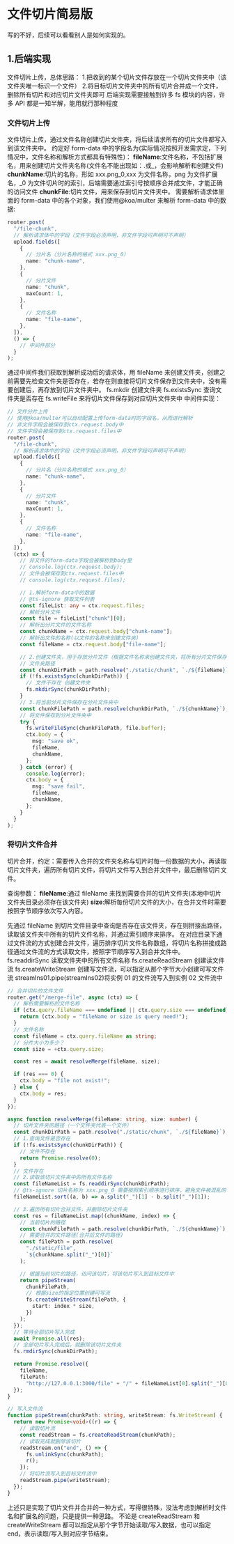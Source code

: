 # 文件切片简易版

写的不好，后续可以看看别人是如何实现的。

## 1.后端实现

文件切片上传，总体思路： 1.把收到的某个切片文件存放在一个切片文件夹中（该文件夹唯一标识一个文件） 2.将目标切片文件夹中的所有切片合并成一个文件，删除所有切片和对应切片文件夹即可
后端实现需要接触到许多 fs 模块的内容，许多 API 都是一知半解，能用就行那种程度

### 文件切片上传

文件切片上传，通过文件名称创建切片文件夹，将后续请求所有的切片文件都写入到该文件夹中。
约定好 form-data 中的字段名为(实际情况按照开发需求定，下列情况中，文件名称和解析方式都具有特殊性)：
**fileName**:文件名称，不包括扩展名，用来创建切片文件夹名称(文件名不能出现如：.或\_，会影响解析和创建文件)
**chunkName**:切片的名称，形如 xxx.png_0,xxx 为文件名称，png 为文件扩展名，\_0 为文件切片时的索引，后端需要通过索引号按顺序合并成文件，才能正确的访问文件
**chunkFile**:切片文件，用来保存到切片文件夹中。
需要解析请求体里面的 form-data 中的各个对象，我们使用@koa/multer 来解析 form-data 中的数据:

```ts
router.post(
  "/file-chunk",
  // 解析请求体中的字段（文件字段必须声明，非文件字段可声明可不声明）
  upload.fields([
    {
      // 分片名（分片名称的格式 xxx.png_0）
      name: "chunk-name",
    },
    {
      // 分片文件
      name: "chunk",
      maxCount: 1,
    },
    {
      // 文件名称
      name: "file-name",
    },
  ]),
  () => {
    // 中间件部分
  }
);
```

通过中间件我们获取到解析成功后的请求体，用 fileName 来创建文件夹，创建之前需要先检查文件夹是否存在，若存在则直接将切片文件保存到文件夹中，没有需要创建后，再存放到切片文件夹中。
fs.mkdir 创建文件夹
fs.existsSync 查询文件夹是否存在
fs.writeFile 来将切片文件保存到对应切片文件夹中
中间件实现：

```ts
// 文件分片上传
// 使用@koa/multer可以自动配置上传form-data时的字段名，从而进行解析
// 非文件字段会被保存到ctx.request.body中
// 文件字段会被保存到ctx.request.files中
router.post(
  "/file-chunk",
  // 解析请求体中的字段（文件字段必须声明，非文件字段可声明可不声明）
  upload.fields([
    {
      // 分片名（分片名称的格式 xxx.png_0）
      name: "chunk-name",
    },
    {
      // 分片文件
      name: "chunk",
      maxCount: 1,
    },
    {
      // 文件名称
      name: "file-name",
    },
  ]),
  (ctx) => {
    // 非文件的form-data字段会被解析到body里
    // console.log(ctx.request.body);
    // 文件会被保存到ctx.request.files中
    // console.log(ctx.request.files);

    // 1.解析form-data中的数据
    // @ts-ignore 获取文件列表
    const fileList: any = ctx.request.files;
    // 解析分片文件
    const file = fileList["chunk"][0];
    // 解析出分片文件的文件名称
    const chunkName = ctx.request.body["chunk-name"];
    // 解析出文件的名称(以文件的名称来创建文件夹)
    const fileName = ctx.request.body["file-name"];

    // 2.创建文件夹，用于存放分片文件（根据文件名称来创建文件夹，将所有分片文件保存到文件夹中）
    // 文件夹路径
    const chunkDirPath = path.resolve("./static/chunk", `./${fileName}`);
    if (!fs.existsSync(chunkDirPath)) {
      // 文件不存在 创建文件夹
      fs.mkdirSync(chunkDirPath);
    }
    // 3.将当前分片文件保存在分片文件夹中
    const chunkFilePath = path.resolve(chunkDirPath, `./${chunkName}`);
    // 将文件保存到分片文件夹中
    try {
      fs.writeFileSync(chunkFilePath, file.buffer);
      ctx.body = {
        msg: "save ok",
        fileName,
        chunkName,
      };
    } catch (error) {
      console.log(error);
      ctx.body = {
        msg: "save fail",
        fileName,
        chunkName,
      };
    }
  }
);
```

### 将切片文件合并

切片合并，约定：需要传入合并的文件夹名称与切片时每一份数据的大小，再读取切片文件夹，遍历所有切片文件，将切片文件写入到合并文件中，最后删除切片文件。

查询参数：
**fileName**:通过 fileName 来找到需要合并的切片文件夹(本地中切片文件夹目录必须存在该文件夹)
**size**:解析每份切片文件的大小，在合并文件时需要按照字节顺序依次写入内容。

先通过 fileName 到切片文件目录中查询是否存在该文件夹，存在则拼接出路径，读取该文件夹中所有的切片文件名称，并通过索引顺序来排序。
在对应目录下通过文件流的方式创建合并文件，遍历排序切片文件名称数组，将切片名称拼接成路径通过文件流的方式读取文件，按照字节顺序写入到合并文件中。
fs.readdirSync 读取文件夹中的所有文件名称
fs.createReadStream 创建读文件流
fs.createWriteStream 创建写文件流，可以指定从那个字节大小创建可写文件流
streamIns01.pipe(streamIns02)将实例 01 的文件流写入到实例 02 文件流中

```ts
// 合并切片的文件文件
router.get("/merge-file", async (ctx) => {
  // 解析需要解析的文件名称
  if (ctx.query.fileName === undefined || ctx.query.size === undefined) {
    return (ctx.body = "fileName or size is query need!");
  }
  // 文件名称
  const fileName = ctx.query.fileName as string;
  // 分片大小为多少？
  const size = +ctx.query.size;

  const res = await resolveMerge(fileName, size);

  if (res === 0) {
    ctx.body = "file not exist!";
  } else {
    ctx.body = res;
  }
});

async function resolveMerge(fileName: string, size: number) {
  // 切片文件夹的路径（一个文件夹代表一个文件）
  const chunkDirPath = path.resolve("./static/chunk", `./${fileName}`);
  // 1.查询文件是否存在
  if (!fs.existsSync(chunkDirPath)) {
    // 文件不存在
    return Promise.resolve(0);
  }
  // 文件存在
  // 2.读取该切片文件夹中的所有文件名称
  const fileNameList = fs.readdirSync(chunkDirPath);
  // @ts-ignore 切片名称为 xxx.png_0 需要按照索引顺序进行排序，避免文件被混乱的合并
  fileNameList.sort((a, b) => a.split("_")[1] - b.split("_")[1]);

  // 3.遍历所有切片合并文件，并删除切片文件夹
  const res = fileNameList.map((chunkName, index) => {
    // 当前切片的路径
    const chunkFilePath = path.resolve(chunkDirPath, `./${chunkName}`);
    // 需要合并的文件路径(合并后文件的路径)
    const filePath = path.resolve(
      "./static/file",
      `${chunkName.split("_")[0]}`
    );

    // 根据当前切片的路径，访问该切片，将该切片写入到目标文件中
    return pipeStream(
      chunkFilePath,
      // 根据size的指定位置创建可写流
      fs.createWriteStream(filePath, {
        start: index * size,
      })
    );
  });
  // 等待全部切片写入完成
  await Promise.all(res);
  // 全部切片写入完成后，就删除该切片文件夹
  fs.rmdirSync(chunkDirPath);

  return Promise.resolve({
    fileName,
    filePath:
      "http://127.0.0.1:3000/file" + "/" + fileNameList[0].split("_")[0],
  });
}

// 写入文件流
function pipeStream(chunkPath: string, writeStream: fs.WriteStream) {
  return new Promise<void>((r) => {
    // 读取切片流
    const readStream = fs.createReadStream(chunkPath);
    // 读取完成就删除该切片
    readStream.on("end", () => {
      fs.unlinkSync(chunkPath);
      r();
    });
    // 将切片流写入到目标文件流中
    readStream.pipe(writeStream);
  });
}
```

上述只是实现了切片文件并合并的一种方式，写得很特殊，没法考虑到解析时文件名和扩展名的问题，只是提供一种思路。
不论是 createReadStream 和 createWriteStream 都可以指定从那个字节开始读取/写入数据，也可以指定 end，表示读取/写入到对应字节结束。
